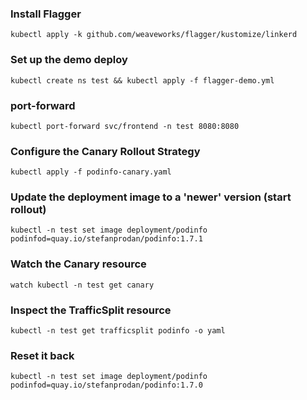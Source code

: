 ### Install Flagger

    kubectl apply -k github.com/weaveworks/flagger/kustomize/linkerd

### Set up the demo deploy

    kubectl create ns test && kubectl apply -f flagger-demo.yml

### port-forward

    kubectl port-forward svc/frontend -n test 8080:8080

### Configure the Canary Rollout Strategy

    kubectl apply -f podinfo-canary.yaml

### Update the deployment image to a 'newer' version (start rollout)

    kubectl -n test set image deployment/podinfo podinfod=quay.io/stefanprodan/podinfo:1.7.1

### Watch the Canary resource

    watch kubectl -n test get canary

### Inspect the TrafficSplit resource

    kubectl -n test get trafficsplit podinfo -o yaml

### Reset it back

    kubectl -n test set image deployment/podinfo podinfod=quay.io/stefanprodan/podinfo:1.7.0
